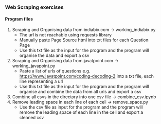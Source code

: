 ### Web Scraping exercises ##

#### Program files ####
1. Scraping and Organising data from indiabix.com -> working_indiabix.py
   - The url is not reachable using requests library
   - Manually paste Page Source html into txt files for each Question Page
   - Use this txt file as the input for the program and the program will organise the data and export a csv 
2. Scraping and Organising data from javatpoint.com -> working_javapoint.py
   - Paste a list of urls of questions e.g. https://www.javatpoint.com/coding-decoding-2 into a txt file, each line representing a url
   - Use this txt file as the input for the program and the program will organise and combine the data from all urls and export a csv
3. Combine all csvs in the directory into one csv file -> combine_csv.ipynb
4. Remove leading space in each line of each cell -> remove_space.py
   - Use the csv file as input for the program and the program will remove the leading space of each line in the cell and export a cleaned csv
